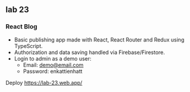 ## lab 23

### React Blog

- Basic publishing app made with React, React Router and Redux using TypeScript. 
- Authorization and data saving handled via Firebase/Firestore.
- Login to admin as a demo user:
    - Email: demo@email.com
    - Password: enkattienhatt

Deploy https://lab-23.web.app/